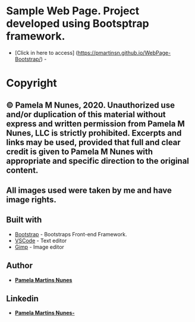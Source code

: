 # Sample Web Page. Project developed using Bootsptrap framework.
* [Click in here to access] (https://pmartinsn.github.io/WebPage-Bootstrap/) -

# Copyright
## © Pamela M Nunes, 2020. Unauthorized use and/or duplication of this material without express and written permission from Pamela M Nunes, LLC is strictly prohibited. Excerpts and links may be used, provided that full and clear credit is given to Pamela M Nunes with appropriate and specific direction to the original content.
## All images used were taken by me and have image rights.

## Built with

* [Bootstrap](https://getbootstrap.com/) - Bootstraps Front-end Framework.
* [VSCode](https://code.visualstudio.com/) - Text editor
* [Gimp](https://www.gimp.org/) - Image editor


## Author

* **[Pamela Martins Nunes](https://github.com/pmartinsn)**

## Linkedin

* **[Pamela Martins Nunes- ](https://www.linkedin.com/in/pamelaillisse/)**
